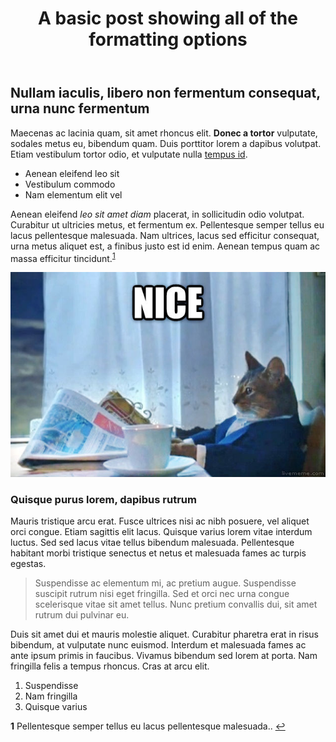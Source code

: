 ﻿---
layout: post
title: A basic post showing all of the formatting options
---

## Nullam iaculis, libero non fermentum consequat, urna nunc fermentum


Maecenas ac lacinia quam, sit amet rhoncus elit. **Donec a tortor** vulputate, sodales metus eu, bibendum quam. Duis porttitor lorem a dapibus volutpat. Etiam vestibulum tortor odio, et vulputate nulla [tempus id][lnk-1]. 


* Aenean eleifend leo sit
* Vestibulum commodo
* Nam elementum elit vel


Aenean eleifend *leo sit amet diam* placerat, in sollicitudin odio volutpat. Curabitur ut ultricies metus, et fermentum ex. Pellentesque semper tellus eu lacus pellentesque malesuada. Nam ultrices, lacus sed efficitur consequat, urna metus aliquet est, a finibus justo est id enim. Aenean tempus quam ac massa efficitur tincidunt.<sup id="a1">[1](#f1)</sup>

![image title][img-1]


### Quisque purus lorem, dapibus rutrum


Mauris tristique arcu erat. Fusce ultrices nisi ac nibh posuere, vel aliquet orci congue. Etiam sagittis elit lacus. Quisque varius lorem vitae interdum luctus. Sed sed lacus vitae tellus bibendum malesuada. Pellentesque habitant morbi tristique senectus et netus et malesuada fames ac turpis egestas. 

>Suspendisse ac elementum mi, ac pretium augue. Suspendisse suscipit rutrum nisi eget fringilla. Sed et orci nec urna congue scelerisque vitae sit amet tellus. Nunc pretium convallis dui, sit amet rutrum dui pulvinar eu. 


Duis sit amet dui et mauris molestie aliquet. Curabitur pharetra erat in risus bibendum, at vulputate nunc euismod. Interdum et malesuada fames ac ante ipsum primis in faucibus. Vivamus bibendum sed lorem at porta. Nam fringilla felis a tempus rhoncus. Cras at arcu elit.


1. Suspendisse
2. Nam fringilla
3. Quisque varius


[lnk-1]: http://www.google.com
[img-1]: /images/config.png
<b id="f1">1</b> Pellentesque semper tellus eu lacus pellentesque malesuada.. [↩](#a1)